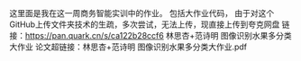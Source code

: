 这里面是我在这一周商务智能实训中的作业。
包括大作业代码，
由于对这个GitHub上传文件夹技术的生疏，多次尝试，无法上传，现直接上传到夸克网盘
链接：https://pan.quark.cn/s/ca122b28ccf6
林思杏+范诗明 图像识别水果多分类大作业 
论文超链接：林思杏+范诗明 图像识别水果多分类大作业.pdf

